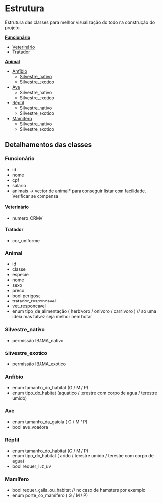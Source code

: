 # Estrutura

Estrutura das classes para melhor visualização do todo na construção do projeto.

[**Funcionário**](#funcionario)
  - [Veterinário](#veterinario)
  - [Tratador](#tratador)

[**Animal**](#animal)
  - [Anfíbio](#anfibio)
    - [Silvestre_nativo](#silvestre_nativo)
    - [Silvestre_exotico](#silvestre_exotico)
  - [Ave](#ave)
    - Silvestre_nativo
    - Silvestre_exotico
  - [Réptil](#reptil)
    - Silvestre_nativo
    - Silvestre_exotico
  - [Mamífero](#mamifero)
    - Silvestre_nativo
    - Silvestre_exotico

## Detalhamentos das classes
### Funcionário
  - id
  - nome
  - cpf
  - salario
  - animais -> vector de animal* para conseguir listar com facilidade. Verificar se compensa

#### Veterinário
  - numero_CRMV

#### Tratador
  - cor_uniforme

### Animal
  - id
  - classe
  - especie
  - nome
  - sexo
  - preco
  - bool perigoso
  - tratador_responcavel
  - vet_responcavel
  - enum tipo_de_alimentação ( herbivoro / onivoro / carnivoro ) // so uma ideia mas talvez seja melhor nem botar

### Silvestre_nativo
- permissão IBAMA_nativo

### Silvestre_exotico
- permissão IBAMA_exotico

### Anfíbio
  - enum tamanho_do_habitat (G / M / P)
  - enum tipo_do_habitat (aquatico / terestre com corpo de agua / terestre umido)

### Ave
  - enum tamanho_da_gaiola ( G / M / P)
  - bool ave_voadora

### Réptil
  - enum tamanho_do_habitat (G / M / P)
  - enum tipo_do_habitat ( arido / terestre umido / terestre com corpo de agua)
  - bool requer_luz_uv

### Mamífero
  - bool requer_gaila_ou_habitat // no caso de hamsters por exemplo
  - enum porte_do_mamifero ( G / M / P)
